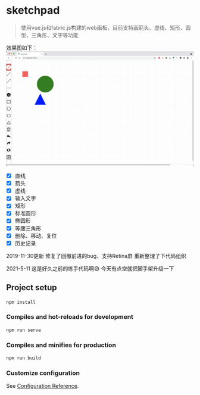 # sketchpad

>使用vue.js和fabric.js构建的web画板，目前支持画箭头、虚线、矩形、圆型、三角形、文字等功能

效果图如下：
!["效果图"](src/assets/img.png)

- [x] 直线
- [x] 箭头
- [x] 虚线
- [x] 输入文字
- [x] 矩形
- [x] 标准圆形
- [x] 椭圆形
- [x] 等腰三角形
- [x] 删除、移动、复位
- [x]  历史记录

2019-11-30更新 修复了回撤前进的bug、支持Retina屏 重新整理了下代码组织

2021-5-11  这是好久之前的练手代码啊😅 今天有点空就把脚手架升级一下

## Project setup
```
npm install
```

### Compiles and hot-reloads for development
```
npm run serve
```

### Compiles and minifies for production
```
npm run build
```

### Customize configuration
See [Configuration Reference](https://cli.vuejs.org/config/).